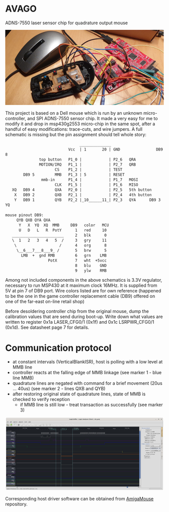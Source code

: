 # AVAGO
ADNS-7550 laser sensor chip for quadrature output mouse

![dell mouse](https://raw.githubusercontent.com/sq7bti/AVAGO/main/development%20setup.jpg)

This project is based on a Dell mouse which is run by an unknown micro-controller, and SPI ADNS-7550 sensor chip. It made a very easy for me to modify it and drop in msp430g2553 micro-chip in the same spot, after a handful of easy modifications: trace-cuts, and wire jumpers. A full schematic is missing but the pin assignment should tell whole story:

```
                                 ______________
                            Vcc  | 1       20 | GND                DB9 8
               top button   P1_0 |            | P2_6   QRA
               MOTION/IRQ   P1_1 |            | P2_7   QRB
                      CS    P1_2 |            | TEST
        DB9 5         MMB   P1_3 | 5          | RESET
                mmb-in      P1_4 |            | P1_7   MOSI
                      CLK   P1_5 |            | P1_6   MISO
   XQ   DB9 4         QXA   P2_0 |            | P2_5   5th button
    X   DB9 2         QXB   P2_1 |            | P2_4   4th button
    Y   DB9 1         QYB   P2_2 |_10______11_| P2_3   QYA      DB9 3 YQ   

mouse pinout DB9:
     QYB QXB QYA QXA
      Y   X  YQ  XQ  MMB     DB9   color   MCU
      U   D   L   R  PotY      1   red     10
   _______________________     2   blk      0
   \  1   2   3   4   5  /     3   gry     11
    \                   /      4   org      8
     \__6___7___8___9_ /       5   brw      5
       LMB  +  gnd RMB         6   grn    LMB
                   PotX        7   wht  +5vcc
                               8   blu    GND
                               9   ylw    RMB
```
Among not included components in the above schematics is 3.3V regulator, necessary to run MSP430 at it maximum clock 16MHz. It is supplied from 5V at pin 7 of DB9 port.
Wire colors listed are for own reference (happened to be the one in the game controller replacement cable (DB9) offered on one of the far-east on-line retail shop)

Before desoldering controller chip from the original mouse, dump the calibration values that are send during boot-up. Write down what values are written to register 0x1a LASER_CFG0/1 (0x1f) and 0x1c LSRPWR_CFG0/1 (0x1d). See datasheet page 7 for details.



# Communication protocol
- at constant intervals (VerticalBlankISR), host is polling with a low level at MMB line
- controller reacts at the falling edge of MMB linkage (see marker 1 - blue line MMB)
- quadrature lines are negated with command for a brief movement (20us ... 40us) (see marker 2 - lines QXB and QYB)
- after restoring original state of quadrature lines, state of MMB is checked to verify reception
  - if MMB line is still low - treat transaction as successfully (see marker 3)

![single transaction](SPI_interrupted.png)

Corresponding host driver software can be obtained from [AmigaMouse](https://github.com/sq7bti/AmigaMouse) repository.
